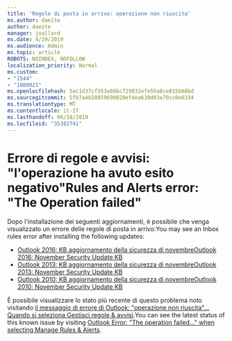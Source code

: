 ```yaml
---
title: 'Regole di posta in arrivo: operazione non riuscita'
ms.author: daeite
author: daeite
manager: joallard
ms.date: 4/29/2019
ms.audience: Admin
ms.topic: article
ROBOTS: NOINDEX, NOFOLLOW
localization_priority: Normal
ms.custom:
- "1544"
- "1800021"
ms.openlocfilehash: 5ac1d37cf353a86bc729832efe55a8ce815b68bd
ms.sourcegitcommit: 5fb7a4b28859690020efdea630d03e70cc0e6334
ms.translationtype: MT
ms.contentlocale: it-IT
ms.lasthandoff: 06/28/2019
ms.locfileid: "35382741"
---
```

# <a name="rules-and-alerts-error-the-operation-failed"></a><span data-ttu-id="cef69-102">Errore di regole e avvisi: "l'operazione ha avuto esito negativo"</span><span class="sxs-lookup"><span data-stu-id="cef69-102">Rules and Alerts error: "The Operation failed"</span></span>

<span data-ttu-id="cef69-103">Dopo l'installazione dei seguenti aggiornamenti, è possibile che venga visualizzato un errore delle regole di posta in arrivo:</span><span class="sxs-lookup"><span data-stu-id="cef69-103">You may see an Inbox rules error after installing the following updates:</span></span>

- [<span data-ttu-id="cef69-104">Outlook 2016: KB aggiornamento della sicurezza di novembre</span><span class="sxs-lookup"><span data-stu-id="cef69-104">Outlook 2016: November Security Update KB</span></span>](https://support.microsoft.com/help/4461506)
- [<span data-ttu-id="cef69-105">Outlook 2013: KB aggiornamento della sicurezza di novembre</span><span class="sxs-lookup"><span data-stu-id="cef69-105">Outlook 2013: November Security Update KB</span></span>](https://support.microsoft.com/help/4461486)
- [<span data-ttu-id="cef69-106">Outlook 2010: KB aggiornamento della sicurezza di novembre</span><span class="sxs-lookup"><span data-stu-id="cef69-106">Outlook 2010: November Security Update KB</span></span>](https://support.microsoft.com/help/4461585)

<span data-ttu-id="cef69-107">È possibile visualizzare lo stato più recente di questo problema noto visitando [il messaggio di errore di Outlook: "operazione non riuscita"... Quando si seleziona Gestisci regole & avvisi](https://support.office.com/article/Outlook-Error-The-operation-failed-when-selecting-Manage-Rules-Alerts-64b6ff77-98c2-4564-9cbf-25bd8e17fb8b%20).</span><span class="sxs-lookup"><span data-stu-id="cef69-107">You can see the latest status of this known issue by visiting [Outlook Error: "The operation failed..." when selecting Manage Rules & Alerts](https://support.office.com/article/Outlook-Error-The-operation-failed-when-selecting-Manage-Rules-Alerts-64b6ff77-98c2-4564-9cbf-25bd8e17fb8b%20).</span></span>